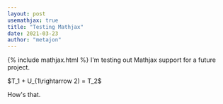 ```yaml
---
layout: post
usemathjax: true
title: "Testing Mathjax"
date: 2021-03-23
author: "metajon"
---
```

{% include mathjax.html %}
I'm testing out Mathjax support for a future project.

$T_1 + U_{1\rightarrow 2) = T_2$

How's that.